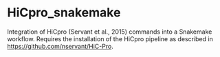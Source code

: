 # HiCpro_snakemake
Integration of HiCpro (Servant et al., 2015) commands into a Snakemake workflow.
Requires the installation of the HiCpro pipeline as described in https://github.com/nservant/HiC-Pro.
